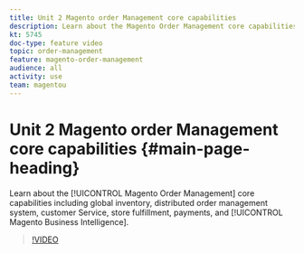 ```yaml
---
title: Unit 2 Magento order Management core capabilities
description: Learn about the Magento Order Management core capabilities including global inventory, distributed Order Management system, customer Service, store fulfillment, payments, and Magento Business Intelligence.
kt: 5745
doc-type: feature video
topic: order-management
feature: magento-order-management
audience: all
activity: use
team: magentou
---
```


# Unit 2 Magento order Management core capabilities {#main-page-heading}

Learn about the [!UICONTROL Magento Order Management] core capabilities including global inventory, distributed order management system, customer Service, store fulfillment, payments, and [!UICONTROL Magento Business Intelligence].

>[!VIDEO](https://video.tv.adobe.com/v/35966?quality=12&learn=on)